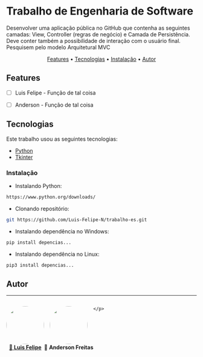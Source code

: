 # Trabalho de Engenharia de Software

Desenvolver uma aplicação pública no GitHub que contenha as seguintes camadas: View, Controller (regras de negócio) e Camada de Persistência. Deve conter também a possibilidade de interação com o usuário final.  Pesquisem pelo modelo Arquitetural MVC


<p align="center">
 <a href="#Features">Features</a> •
 <a href="#Tecnologias">Tecnologias</a> •
 <a href="#Instalação">Instalação</a> •
 <a href="#autor">Autor</a>
</p>

<!-- ![gif](src/assets/anime.gif) Adicionar uma imagem do projeto quando tiver -->
## Features 

- [ ] Luis Felipe - Função de tal coisa
- [ ] Anderson - Função de tal coisa


## Tecnologias

Este trabalho usou as seguintes tecnologias:

- [Python](https://www.python.org/)
- [Tkinter](https://docs.python.org/3/library/tkinter.html)


### Instalação

- Instalando Python:

```sh
https://www.python.org/downloads/
```

- Clonando repositório:

```sh
git https://github.com/Luis-Felipe-N/trabalho-es.git
```

- Instalando dependência no Windows:

```sh
pip install depencias...
```

- Instalando dependência no Linux:

```sh
pip3 install depencias...
```

## Autor
---

<div style="display: flex" align="center">
    <p align="center">
        <img style="border-radius: 50%;" src="https://avatars.githubusercontent.com/u/76018201?v=4" width="100px;" alt=""/> 
        <br />
        <a href="https://luisnunes.me" title="Luis Felipe Nunes de Carvalho">
            🚀 <b>Luis Felipe</b>
        </a>
    </p>
    <p align="center">
        <img style="border-radius: 50%;" src="https://avatars.githubusercontent.com/u/108918987?v=4" width="100px;" alt=""/>
        <br />
        <a title="Anderson Freitas">
            🚀 <b>Anderson Freitas</b>
        </a>
    
    </p>
</div>

